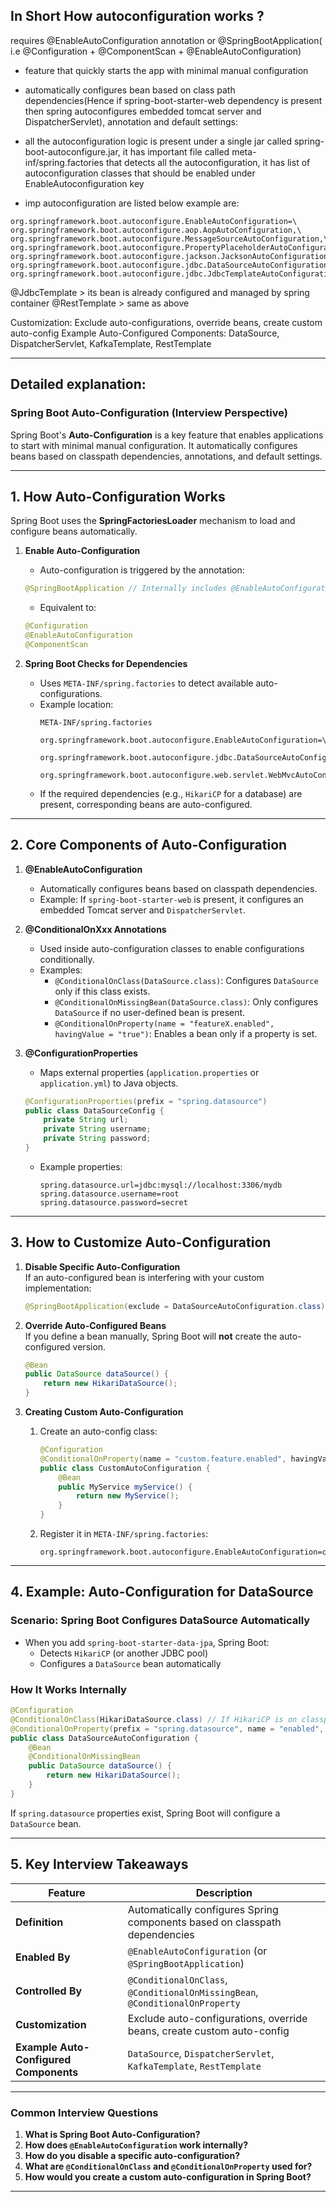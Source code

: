 ## In Short How autoconfiguration works ?

requires @EnableAutoConfiguration annotation or @SpringBootApplication( i.e @Configuration + @ComponentScan  + @EnableAutoConfiguration)
- feature that quickly starts the app with minimal manual configuration
- automatically configures bean based on class path dependencies(Hence if spring-boot-starter-web dependency is present then spring autoconfigures embedded tomcat server and DispatcherServlet), annotation and default settings: 
- all the autoconfiguration logic is present under a single jar called spring-boot-autoconfigure.jar, it has important file called meta-inf/spring.factories that detects all the autoconfiguration, it has list of autoconfiguration classes that should be enabled under EnableAutoconfiguration key

- imp autoconfiguration are listed below example are: 
```
org.springframework.boot.autoconfigure.EnableAutoConfiguration=\
org.springframework.boot.autoconfigure.aop.AopAutoConfiguration,\
org.springframework.boot.autoconfigure.MessageSourceAutoConfiguration,\
org.springframework.boot.autoconfigure.PropertyPlaceholderAutoConfiguration,\
org.springframework.boot.autoconfigure.jackson.JacksonAutoConfiguration,\
org.springframework.boot.autoconfigure.jdbc.DataSourceAutoConfiguration,\
org.springframework.boot.autoconfigure.jdbc.JdbcTemplateAutoConfiguration,\
```

@JdbcTemplate > its bean is already configured and managed by spring container
@RestTemplate > same as above


Customization: Exclude auto-configurations, override beans, create custom auto-config
Example Auto-Configured Components: DataSource, DispatcherServlet, KafkaTemplate, RestTemplate

---
## Detailed explanation: 

### **Spring Boot Auto-Configuration (Interview Perspective)**
Spring Boot's **Auto-Configuration** is a key feature that enables applications to start with minimal manual configuration. It automatically configures beans based on classpath dependencies, annotations, and default settings.

---

## **1. How Auto-Configuration Works**
Spring Boot uses the **SpringFactoriesLoader** mechanism to load and configure beans automatically.

1. **Enable Auto-Configuration**  
   - Auto-configuration is triggered by the annotation:
   ```java
   @SpringBootApplication // Internally includes @EnableAutoConfiguration
   ```
   - Equivalent to:
   ```java
   @Configuration
   @EnableAutoConfiguration
   @ComponentScan
   ```

2. **Spring Boot Checks for Dependencies**  
   - Uses `META-INF/spring.factories` to detect available auto-configurations.
   - Example location:  
     ```
     META-INF/spring.factories
     ```
     ```properties
     org.springframework.boot.autoconfigure.EnableAutoConfiguration=\
       org.springframework.boot.autoconfigure.jdbc.DataSourceAutoConfiguration,\
       org.springframework.boot.autoconfigure.web.servlet.WebMvcAutoConfiguration
     ```
   - If the required dependencies (e.g., `HikariCP` for a database) are present, corresponding beans are auto-configured.

---

## **2. Core Components of Auto-Configuration**
1. **@EnableAutoConfiguration**
   - Automatically configures beans based on classpath dependencies.
   - Example: If `spring-boot-starter-web` is present, it configures an embedded Tomcat server and `DispatcherServlet`.

2. **@ConditionalOnXxx Annotations**
   - Used inside auto-configuration classes to enable configurations conditionally.
   - Examples:
     - `@ConditionalOnClass(DataSource.class)`: Configures `DataSource` only if this class exists.
     - `@ConditionalOnMissingBean(DataSource.class)`: Only configures `DataSource` if no user-defined bean is present.
     - `@ConditionalOnProperty(name = "featureX.enabled", havingValue = "true")`: Enables a bean only if a property is set.

3. **@ConfigurationProperties**
   - Maps external properties (`application.properties` or `application.yml`) to Java objects.
   ```java
   @ConfigurationProperties(prefix = "spring.datasource")
   public class DataSourceConfig {
       private String url;
       private String username;
       private String password;
   }
   ```
   - Example properties:
     ```properties
     spring.datasource.url=jdbc:mysql://localhost:3306/mydb
     spring.datasource.username=root
     spring.datasource.password=secret
     ```

---

## **3. How to Customize Auto-Configuration**
1. **Disable Specific Auto-Configuration**  
   If an auto-configured bean is interfering with your custom implementation:
   ```java
   @SpringBootApplication(exclude = DataSourceAutoConfiguration.class)
   ```

2. **Override Auto-Configured Beans**  
   If you define a bean manually, Spring Boot will **not** create the auto-configured version.
   ```java
   @Bean
   public DataSource dataSource() {
       return new HikariDataSource();
   }
   ```

3. **Creating Custom Auto-Configuration**  
   1. Create an auto-config class:
      ```java
      @Configuration
      @ConditionalOnProperty(name = "custom.feature.enabled", havingValue = "true")
      public class CustomAutoConfiguration {
          @Bean
          public MyService myService() {
              return new MyService();
          }
      }
      ```
   2. Register it in `META-INF/spring.factories`:
      ```properties
      org.springframework.boot.autoconfigure.EnableAutoConfiguration=com.example.config.CustomAutoConfiguration
      ```

---

## **4. Example: Auto-Configuration for DataSource**
### **Scenario: Spring Boot Configures DataSource Automatically**
- When you add `spring-boot-starter-data-jpa`, Spring Boot:
  - Detects `HikariCP` (or another JDBC pool)
  - Configures a `DataSource` bean automatically

### **How It Works Internally**
```java
@Configuration
@ConditionalOnClass(HikariDataSource.class) // If HikariCP is on classpath
@ConditionalOnProperty(prefix = "spring.datasource", name = "enabled", matchIfMissing = true)
public class DataSourceAutoConfiguration {
    @Bean
    @ConditionalOnMissingBean
    public DataSource dataSource() {
        return new HikariDataSource();
    }
}
```
If `spring.datasource` properties exist, Spring Boot will configure a `DataSource` bean.

---

## **5. Key Interview Takeaways**
| Feature | Description |
|---------|-------------|
| **Definition** | Automatically configures Spring components based on classpath dependencies |
| **Enabled By** | `@EnableAutoConfiguration` (or `@SpringBootApplication`) |
| **Controlled By** | `@ConditionalOnClass`, `@ConditionalOnMissingBean`, `@ConditionalOnProperty` |
| **Customization** | Exclude auto-configurations, override beans, create custom auto-config |
| **Example Auto-Configured Components** | `DataSource`, `DispatcherServlet`, `KafkaTemplate`, `RestTemplate` |

---

### **Common Interview Questions**
1. **What is Spring Boot Auto-Configuration?**
2. **How does `@EnableAutoConfiguration` work internally?**
3. **How do you disable a specific auto-configuration?**
4. **What are `@ConditionalOnClass` and `@ConditionalOnProperty` used for?**
5. **How would you create a custom auto-configuration in Spring Boot?**

---
